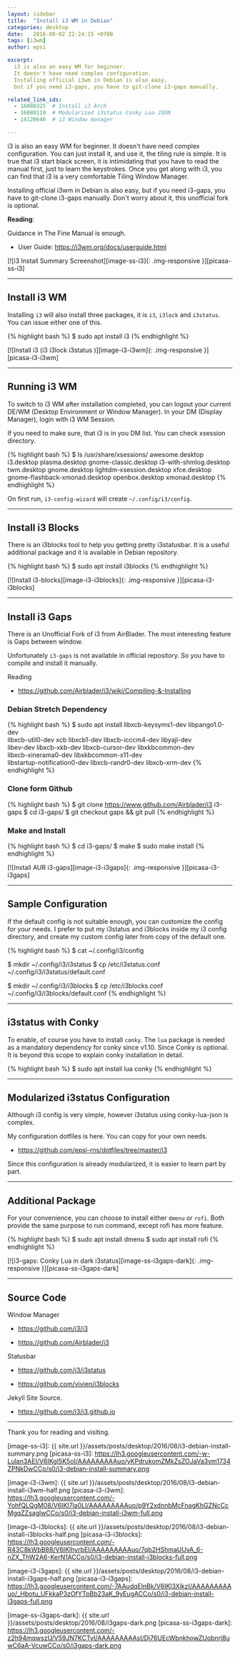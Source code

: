 ```yaml
---
layout: sidebar
title:  "Install i3 WM in Debian"
categories: desktop
date:   2016-08-02 22:24:15 +0700
tags: [i3wm]
author: epsi

excerpt:
  i3 is also an easy WM for beginner.
  It doesn't have need complex configuration.
  Installing official i3wm in Debian is also easy,
  but if you need i3-gaps, you have to git-clone i3-gaps manually.

related_link_ids:
  - 16080325  # Install i3 Arch
  - 16080119  # Modularized i3status Conky Lua JSON
  - 14120646  # i3 Window manager

---
```


i3 is also an easy WM for beginner.
It doesn't have need complex configuration.
You can just install it, and use it, the tiling rule is simple.
It is true that i3 start black screen,
it is intimidating that you have to read the manual first,
just to learn the keystrokes.
Once you get along with i3,
you can find that i3 is a very comfortable Tiling Window Manager.

Installing official i3wm in Debian is also easy,
but if you need i3-gaps, you have to git-clone i3-gaps manually.
Don't worry about it, this unofficial fork is optional.

**Reading**:

Guidance in The Fine Manual is enough.

* User Guide: <https://i3wm.org/docs/userguide.html>

[![i3 Install Summary Screenshot][image-ss-i3]{: .img-responsive }][picasa-ss-i3]

-- -- --

## Install i3 WM

Installing <code>i3</code> will also install three packages,
it is <code>i3</code>, <code>i3lock</code> and <code>i3status</code>.
You can issue either one of this.

{% highlight bash %}
$ sudo apt install i3
{% endhighlight %}
 
[![Install i3 (i3 i3lock i3status )][image-i3-i3wm]{: .img-responsive }][picasa-i3-i3wm]

-- -- --

## Running i3 WM

To switch to i3 WM after installation completed,
you can logout your current DE/WM (Desktop Environment or Window Manager).
In your DM (Display Manager), login with i3 WM Session.

If you need to make sure, that i3 is in you DM list.
You can check xsession directory.

{% highlight bash %}
$ ls /usr/share/xsessions/
awesome.desktop                 i3.desktop                plasma.desktop
gnome-classic.desktop           i3-with-shmlog.desktop    twm.desktop
gnome.desktop                   lightdm-xsession.desktop  xfce.desktop
gnome-flashback-xmonad.desktop  openbox.desktop           xmonad.desktop
{% endhighlight %}

On first run, <code>i3-config-wizard</code> will
create <code class="code-file">~/.config/i3/config</code>.

-- -- --

## Install i3 Blocks

There is an i3blocks tool to help you getting pretty i3statusbar.
It is a useful additional package and it is available in Debian repository.

{% highlight bash %}
$ sudo apt install i3blocks
{% endhighlight %}

[![Install i3-blocks][image-i3-i3blocks]{: .img-responsive }][picasa-i3-i3blocks]

-- -- --

## Install i3 Gaps

There is an Unofficial Fork of i3 from AirBlader.
The most interesting feature is Gaps between window.

Unfortunately <code>i3-gaps</code> is not available in official repository.
So you have to compile and install it manually.

Reading

* <https://github.com/Airblader/i3/wiki/Compiling-&-Installing>

### Debian Stretch Dependency

{% highlight bash %}
$ sudo apt install libxcb-keysyms1-dev libpango1.0-dev \
  libxcb-util0-dev xcb libxcb1-dev libxcb-icccm4-dev libyajl-dev \
  libev-dev libxcb-xkb-dev libxcb-cursor-dev libxkbcommon-dev \
  libxcb-xinerama0-dev libxkbcommon-x11-dev \
  libstartup-notification0-dev libxcb-randr0-dev libxcb-xrm-dev
{% endhighlight %}

### Clone form Github

{% highlight bash %}
$ git clone https://www.github.com/Airblader/i3 i3-gaps
$ cd i3-gaps/
$ git checkout gaps && git pull
{% endhighlight %}

### Make and Install

{% highlight bash %}
$ cd i3-gaps/
$ make
$ sudo make install
{% endhighlight %}

[![Install AUR i3-gaps][image-i3-i3gaps]{: .img-responsive }][picasa-i3-i3gaps]

-- -- --

## Sample Configuration

If the default config is not suitable enough,
you can customize the config for your needs.
I prefer to put my i3status and i3blocks
inside my i3 config directory,
and create my custom config later from copy of the default one.

{% highlight bash %}
$ cat ~/.config/i3/config

$ mkdir ~/.config/i3/i3status
$ cp /etc/i3status.conf ~/.config/i3/i3status/default.conf

$ mkdir ~/.config/i3/i3blocks
$ cp /etc/i3blocks.conf ~/.config/i3/i3blocks/default.conf
{% endhighlight %}

-- -- --

## i3status with Conky

To enable, of course you have to install <code>conky</code>.
The <code>lua</code> package is needed as a mandatory dependency for conky since v1.10.
Since Conky is optional. It is beyond this scope 
to explain conky installation in detail.

{% highlight bash %}
$ sudo apt install lua conky
{% endhighlight %}

-- -- --

## Modularized i3status Configuration

Although i3 config is very simple,
however i3status using conky-lua-json is complex.

My configuration dotfiles is here.
You can copy for your own needs.

* <https://github.com/epsi-rns/dotfiles/tree/master/i3>

Since this configuration is already modularized,
it is easier to learn part by part.

-- -- --

## Additional Package

For your convenience,
you can choose to install either <code>dmenu</code> or <code>rofi</code>.
Both provide the same purpose to run command,
except rofi has more feature.

{% highlight bash %}
$ sudo apt install dmenu
$ sudo apt install rofi
{% endhighlight %}

[![i3-gaps: Conky Lua in dark i3status][image-ss-i3gaps-dark]{: .img-responsive }][picasa-ss-i3gaps-dark]

-- -- --

## Source Code

Window Manager

* <https://github.com/i3/i3>

* <https://github.com/Airblader/i3>

Statusbar

* <https://github.com/i3/i3status>

* <https://github.com/vivien/i3blocks>

Jekyll Site Source.

* <https://github.com/i3/i3.github.io>


-- -- --

Thank you for reading and visiting.


[//]: <> ( -- -- -- links below -- -- -- )

[image-ss-i3]: {{ site.url }}/assets/posts/desktop/2016/08/i3-debian-install-summary.png
[picasa-ss-i3]: https://lh3.googleusercontent.com/-w-Lulan3AEI/V6IKgI5K5oI/AAAAAAAAAuo/yKPdrukomZMkZsZOJaVa3vm1734ZPNkDwCCo/s0/i3-debian-install-summary.png

[image-i3-i3wm]: {{ site.url }}/assets/posts/desktop/2016/08/i3-debian-install-i3wm-half.png
[picasa-i3-i3wm]: https://lh3.googleusercontent.com/-YohfQLQgM08/V6IKl7la0LI/AAAAAAAAAuo/p9Y2xdnnbMcFnagKhGZNcCcMgqZZsaglwCCo/s0/i3-debian-install-i3wm-full.png

[image-i3-i3blocks]: {{ site.url }}/assets/posts/desktop/2016/08/i3-debian-install-i3blocks-half.png
[picasa-i3-i3blocks]: https://lh3.googleusercontent.com/-R43C8kWbB88/V6IKlhyrbEI/AAAAAAAAAuo/7qb2HShmaUUvA_6-nZX_ThW2A6-KerN1ACCo/s0/i3-debian-install-i3blocks-full.png

[image-i3-i3gaps]: {{ site.url }}/assets/posts/desktop/2016/08/i3-debian-install-i3gaps-half.png
[picasa-i3-i3gaps]: https://lh3.googleusercontent.com/-7AAudqElnBk/V6IKl3XikzI/AAAAAAAAAuo/_Hbotu_UFkkaP3zOfYTpBb23aK_9yEugACCo/s0/i3-debian-install-i3gaps-full.png

[image-ss-i3gaps-dark]: {{ site.url }}/assets/posts/desktop/2016/08/i3gaps-dark.png
[picasa-ss-i3gaps-dark]: https://lh3.googleusercontent.com/-z2h94mqwszU/V59JN7KCTyI/AAAAAAAAAsI/Dj76UEcWbnkhowZUobnrj8uwC6aA-VcuwCCo/s0/i3gaps-dark.png
